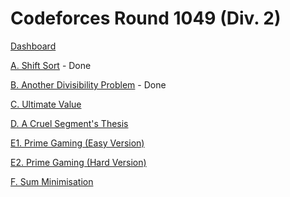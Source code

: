 # Codeforces Round 1049 (Div. 2)

[Dashboard](https://codeforces.com/contest/2140)

[A. Shift Sort](https://codeforces.com/contest/2140/problem/A) - Done

[B. Another Divisibility Problem](https://codeforces.com/contest/2140/problem/B) - Done

[C. Ultimate Value](https://codeforces.com/contest/2140/problem/C)

[D. A Cruel Segment's Thesis](https://codeforces.com/contest/2140/problem/D)

[E1. Prime Gaming (Easy Version)](https://codeforces.com/contest/2140/problem/E1)

[E2. Prime Gaming (Hard Version)](https://codeforces.com/contest/2140/problem/E2)

[F. Sum Minimisation](https://codeforces.com/contest/2140/problem/F)
